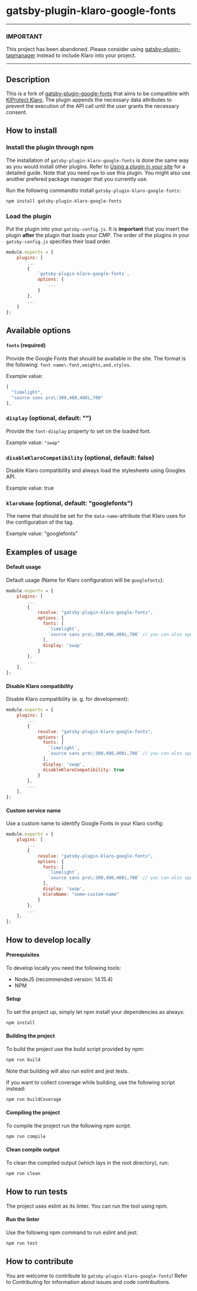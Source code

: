 # gatsby-plugin-klaro-google-fonts

--------
### IMPORTANT
This project has been abandoned. Please consider using [gatsby-plugin-tagmanager](https://github.com/lazybytez/gatsby-plugin-tagmanager) instead to include Klaro into your project.

--------

## Description
This is a fork of [gatsby-plugin-google-fonts](https://github.com/didierfranc/gatsby-plugin-google-fonts) that aims
to be compatible with [KIProtect Klaro](https://github.com/kiprotect/klaro).
The plugin appends the necessary data attributes to prevent the execution of the API call until the user grants the
necessary consent.

## How to install

### Install the plugin through npm
The installation of `gatsby-plugin-klaro-google-fonts` is done the same way as you would install other plugins.
Refer to [Using a plugin in your site](https://www.gatsbyjs.com/docs/how-to/plugins-and-themes/using-a-plugin-in-your-site/) for a detailed guide.
Note that you need `npm` to use this plugin. You might also use another prefered package manager that you currently use.

Run the following commandto install `gatsby-plugin-klaro-google-fonts`:
```bash
npm install gatsby-plugin-klaro-google-fonts
```

### Load the plugin
Put the plugin into your `gatsby-config.js`. It is **important** that you insert the plugin **after** 
the plugin that loads your CMP. The order of the plugins in your `gatsby-config.js` specifies their load order.

```javascript
module.exports = {
    plugins: [
        ...
        {
            `gatsby-plugin-klaro-google-fonts`,
            options: {
                ...
            }
        },
        ...
    ]
};
```

## Available options

#### `fonts` (required)
Provide the Google Fonts that should be available in the site.
The format is the following: `font name\:font,weights,and,styles`.

Example value:
```javascript
[
  "limelight",
  "source sans pro\:300,400,400i,700"
],
```

### `display` (optional, default: "")
Provide the `font-display` property to set on the loaded font.

Example value: `"swap"`

### `disableKlaroCompatibility` (optional, default: false)
Disable Klaro compatibility and always load the stylesheets using Googles API.

Example value: true

### `klaroName` (optional, default: "googlefonts")
The name that should be set for the `data-name`-attribute that Klaro uses for the configuration
of the tag.

Example value: "googlefonts"

## Examples of usage

#### Default usage
Default usage (Name for Klaro configuration will be `googlefonts`):
```javascript
module.exports = {
    plugins: [
        ...
        {
            resolve: "gatsby-plugin-klaro-google-fonts",
            options: {
              fonts: [
                `limelight`,
                `source sans pro\:300,400,400i,700` // you can also specify font weights and styles
              ],
              display: 'swap'
            }
        },
        ...
    ],
};
```

#### Disable Klaro compatibility
Disable Klaro compatibility (e. g. for development):
```javascript
module.exports = {
    plugins: [
        ...
        {
            resolve: "gatsby-plugin-klaro-google-fonts",
            options: {
              fonts: [
                `limelight`,
                `source sans pro\:300,400,400i,700` // you can also specify font weights and styles
              ],
              display: 'swap',
              disableKlaroCompatibility: true
            }
        },
        ...
    ],
};
```

#### Custom service name
Use a custom name to identify Google Fonts in your Klaro config:
```javascript
module.exports = {
    plugins: [
        ...
        {
            resolve: "gatsby-plugin-klaro-google-fonts",
            options: {
              fonts: [
                `limelight`,
                `source sans pro\:300,400,400i,700` // you can also specify font weights and styles
              ],
              display: 'swap',
              klaroName: "some-custom-name"
            }
        },
        ...
    ],
};
```

## How to develop locally

#### Prerequisites
To develop locally you need the following tools:
 - NodeJS (recommended version: 14.15.4)
 - NPM

#### Setup
To set the project up, simply let npm install your dependencies as always:
```bash
npm install
```

#### Building the project
To build the project use the build script provided by npm:
```bash
npm run build
```
Note that building will also run eslint and jest tests.

If you want to collect coverage while building, use the following script instead:
```bash
npm run buildCoverage
```

#### Compiling the project
To compile the project run the following npm script:
```bash
npm run compile
```

#### Clean compile output
To clean the compiled output (which lays in the root directory), run:
```bash
npm run clean
```

## How to run tests
The project uses eslint as its linter.
You can run the tool using npm.

#### Run the linter
Use the following npm command to run eslint and jest:
```bash
npm run test
```

## How to contribute
You are welcome to contribute to `gatsby-plugin-klaro-google-fonts`! Refer to Contributing for information about issues and code contributions.
